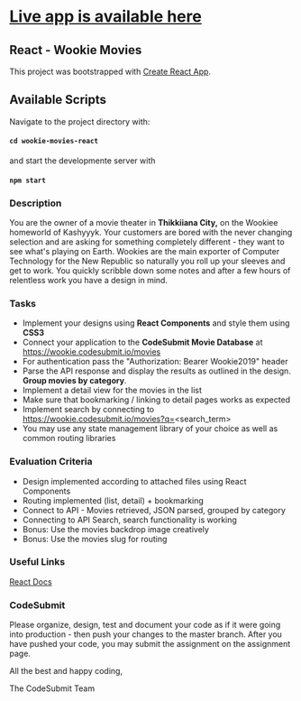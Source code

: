# [Live app is available here](https://60f9621ea2a976d6607ec296--hungry-leavitt-bbae1c.netlify.app/)

## React - Wookie Movies

This project was bootstrapped with [Create React App](https://github.com/facebook/create-react-app).

## Available Scripts

Navigate to the project directory with:

#### `cd wookie-movies-react`

and start the developmente server with

#### `npm start`

### Description

You are the owner of a movie theater in **Thikkiiana City,** on the Wookiee homeworld of Kashyyyk. Your customers are bored with the never changing selection and are asking for something completely different - they want to see what's playing on Earth. Wookies are the main exporter of Computer Technology for the New Republic so naturally you roll up your sleeves and get to work. You quickly scribble down some notes and after a few hours of relentless work you have a design in mind.

### Tasks

-   Implement your designs using **React Components** and style them using **CSS3**
-   Connect your application to the **CodeSubmit Movie Database** at https://wookie.codesubmit.io/movies
-   For authentication pass the "Authorization: Bearer Wookie2019" header
-   Parse the API response and display the results as outlined in the design. **Group movies by category**.
-   Implement a detail view for the movies in the list
-   Make sure that bookmarking / linking to detail pages works as expected
-   Implement search by connecting to https://wookie.codesubmit.io/movies?q=<search_term>
-   You may use any state management library of your choice as well as common routing libraries

### Evaluation Criteria

-   Design implemented according to attached files using React Components
-   Routing implemented (list, detail) + bookmarking
-   Connect to API - Movies retrieved, JSON parsed, grouped by category
-   Connecting to API Search, search functionality is working
-   Bonus: Use the movies backdrop image creatively
-   Bonus: Use the movies slug for routing

### Useful Links

[React Docs](https://reactjs.org/docs/context.html)

### CodeSubmit

Please organize, design, test and document your code as if it were
going into production - then push your changes to the master branch. After you have pushed your code, you may submit the assignment on the assignment page.

All the best and happy coding,

The CodeSubmit Team
